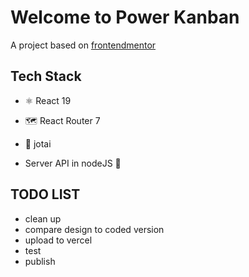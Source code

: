 # Welcome to Power Kanban

A project based on [frontendmentor](https://www.frontendmentor.io/challenges/kanban-task-management-web-app-wgQLt-HlbB)

## Tech Stack
* ⚛ React 19
* 🗺 React Router 7
* 👻 jotai

* Server API in nodeJS 👔


## TODO LIST
* clean up
* compare design to coded version
* upload to vercel
* test 
* publish